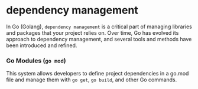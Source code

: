 # dependency management

In Go (Golang), `dependency management` is a critical part of managing libraries and packages that your project relies on. Over time, Go has evolved its approach to dependency management, and several tools and methods have been introduced and refined.

### Go Modules (`go mod`)

This system allows developers to define project dependencies in a go.mod file and manage them with `go get`, `go build`, and other Go commands.